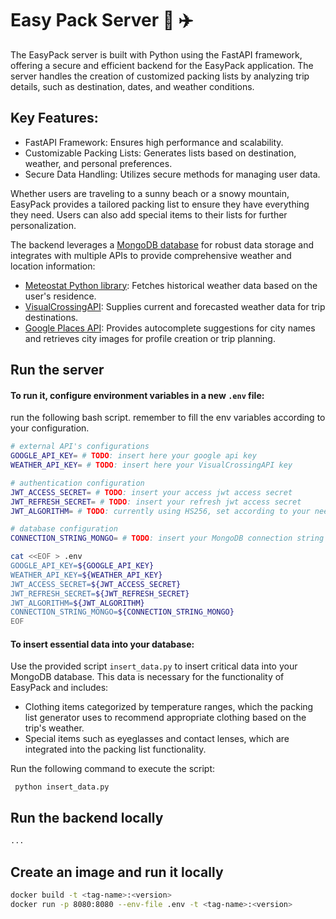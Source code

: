# Easy Pack Server :luggage:	:airplane:

The EasyPack server is built with Python using the FastAPI framework, offering a secure and efficient backend for the EasyPack application.
The server handles the creation of customized packing lists by analyzing trip details, such as destination, dates, and weather conditions.

## Key Features:

* FastAPI Framework: Ensures high performance and scalability.
* Customizable Packing Lists: Generates lists based on destination, weather, and personal preferences.
* Secure Data Handling: Utilizes secure methods for managing user data.

Whether users are traveling to a sunny beach or a snowy mountain, EasyPack provides a tailored packing list to ensure they have everything they need.
Users can also add special items to their lists for further personalization.

The backend leverages a [MongoDB database](https://www.mongodb.com/) for robust data storage and integrates with multiple APIs
to provide comprehensive weather and location information:

* [Meteostat Python library](https://dev.meteostat.net/python/): Fetches historical weather data based on the user's residence.
* [VisualCrossingAPI](https://www.visualcrossing.com/): Supplies current and forecasted weather data for trip destinations.
* [Google Places API](https://developers.google.com/maps/documentation/places/web-service/overview): Provides autocomplete suggestions for city names and retrieves city images for profile creation or trip planning.


## Run the server

#### To run it, configure environment variables in a new `.env` file:
run the following bash script. remember to fill the env variables according to your configuration.

```bash
# external API's configurations
GOOGLE_API_KEY= # TODO: insert here your google api key
WEATHER_API_KEY= # TODO: insert here your VisualCrossingAPI key

# authentication configuration
JWT_ACCESS_SECRET= # TODO: insert your access jwt access secret
JWT_REFRESH_SECRET= # TODO: insert your refresh jwt access secret
JWT_ALGORITHM= # TODO: currently using HS256, set according to your needs

# database configuration
CONNECTION_STRING_MONGO= # TODO: insert your MongoDB connection string

cat <<EOF > .env
GOOGLE_API_KEY=${GOOGLE_API_KEY}
WEATHER_API_KEY=${WEATHER_API_KEY}
JWT_ACCESS_SECRET=${JWT_ACCESS_SECRET}
JWT_REFRESH_SECRET=${JWT_REFRESH_SECRET}
JWT_ALGORITHM=${JWT_ALGORITHM}
CONNECTION_STRING_MONGO=${CONNECTION_STRING_MONGO}
EOF
```
#### To insert essential data into your database:
Use the provided script `insert_data.py` to insert critical data into your MongoDB database. This data is necessary for the functionality of EasyPack and includes:
* Clothing items categorized by temperature ranges, which the packing list generator uses to recommend appropriate clothing based on the trip's weather.
* Special items such as eyeglasses and contact lenses, which are integrated into the packing list functionality.

Run the following command to execute the script:
```
 python insert_data.py
```

## Run the backend locally
```python
...
```

## Create an image and run it locally
```bash
docker build -t <tag-name>:<version>
docker run -p 8080:8080 --env-file .env -t <tag-name>:<version>
```
